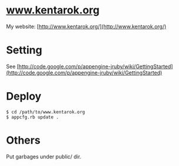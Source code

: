 # www.kentarok.org

My website: [http://www.kentarok.org/](http://www.kentarok.org/)

# Setting

See [http://code.google.com/p/appengine-jruby/wiki/GettingStarted](http://code.google.com/p/appengine-jruby/wiki/GettingStarted)

# Deploy

    $ cd /path/to/www.kentarok.org
    $ appcfg.rb update .

# Others

Put garbages under public/ dir.
